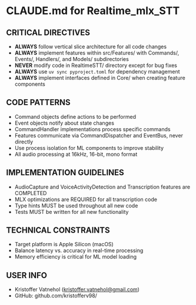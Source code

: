 # CLAUDE.md for Realtime_mlx_STT

## CRITICAL DIRECTIVES
- **ALWAYS** follow vertical slice architecture for all code changes
- **ALWAYS** implement features within src/Features/ with Commands/, Events/, Handlers/, and Models/ subdirectories
- **NEVER** modify code in RealtimeSTT/ directory except for bug fixes
- **ALWAYS** use `uv sync pyproject.toml` for dependency management
- **ALWAYS** implement interfaces defined in Core/ when creating feature components

## CODE PATTERNS
- Command objects define actions to be performed
- Event objects notify about state changes
- CommandHandler implementations process specific commands
- Features communicate via CommandDispatcher and EventBus, never directly
- Use process isolation for ML components to improve stability
- All audio processing at 16kHz, 16-bit, mono format

## IMPLEMENTATION GUIDELINES
- AudioCapture and VoiceActivityDetection and Transcription features are COMPLETED
- MLX optimizations are REQUIRED for all transcription code
- Type hints MUST be used throughout all new code
- Tests MUST be written for all new functionality

## TECHNICAL CONSTRAINTS
- Target platform is Apple Silicon (macOS)
- Balance latency vs. accuracy in real-time processing
- Memory efficiency is critical for ML model loading

## USER INFO
- Kristoffer Vatnehol (kristoffer.vatnehol@gmail.com)
- GitHub: github.com/kristofferv98/